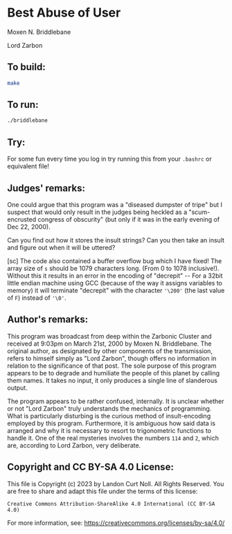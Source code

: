 # Best Abuse of User

Moxen N. Briddlebane

Lord Zarbon


## To build:

```sh
make
```


## To run:

```sh
./briddlebane
```

## Try:

For some fun every time you log in try running this from your `.bashrc` or
equivalent file!


## Judges' remarks:

One could argue that this program was a "diseased dumpster of tripe"
but I suspect that would only result in the judges being heckled as a
"scum-encrusted congress of obscurity" (but only if it was in the early
evening of Dec 22, 2000).

Can you find out how it stores the insult strings?  Can you then take
an insult and figure out when it will be uttered?

[sc] The code also contained a buffer overflow bug which I have fixed!
The array size of `s` should be 1079 characters long.  (From 0 to 1078
inclusive!).  Without this it results in an error in the encoding of
"decrepit" -- For a 32bit little endian machine using GCC (because of
the way it assigns variables to memory) it will terminate "decrepit"
with the character `'\200'` (the last value of `F`) instead of `'\0'`.


## Author's remarks:

This program was broadcast from deep within the Zarbonic Cluster
and received at 9:03pm on March 21st, 2000 by Moxen N. Briddlebane.
The original author, as designated by other components of the
transmission, refers to himself simply as "Lord Zarbon", though
offers no information in relation to the significance of that
post. The sole purpose of this program appears to be to degrade
and humiliate the people of this planet by calling them names.
It takes no input, it only produces a single line of slanderous output.

The program appears to be rather confused, internally. It is
unclear whether or not "Lord Zarbon" truly understands the
mechanics of programming. What is particularly disturbing is
the curious method of insult-encoding employed by this program.
Furthermore, it is ambiguous how said data is arranged and why
it is necessary to resort to trigonometric functions to handle
it.  One of the real mysteries involves the numbers `114` and
`2`, which are, according to Lord Zarbon, very deliberate.


## Copyright and CC BY-SA 4.0 License:

This file is Copyright (c) 2023 by Landon Curt Noll.  All Rights Reserved.
You are free to share and adapt this file under the terms of this license:

    Creative Commons Attribution-ShareAlike 4.0 International (CC BY-SA 4.0)

For more information, see: https://creativecommons.org/licenses/by-sa/4.0/
